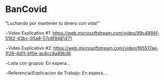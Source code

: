 # BanCovid
"Luchando por mantener tu dinero con vida!"

¬Video Explicativo #1:
https://web.microsoftstream.com/video/99c4994f-5162-43bc-95a8-57c8f9481471

¬Video Explicativo #2:
https://web.microsoftstream.com/video/f65517ae-1f28-4d11-bf0e-ac8cc8a89b36

¬Lista con grupos:
En espera...

¬Referencia/Explicacion de Trabajo:
En espera...
